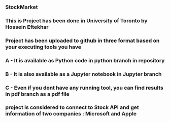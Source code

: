 ### StockMarket
### This is Project has been done in University of Toronto by Hossein Eftekhar
### Project has been uploaded to github in three format based on your executing tools you have
### A - It is available as Python code in python branch in repository
### B - It is also available as a Jupyter notebook in Jupyter branch
### C - Even if you dont have any running tool, you can find results in pdf branch as a pdf file

### project is considered to connect to Stock API and get information of two companies : Microsoft and Apple
